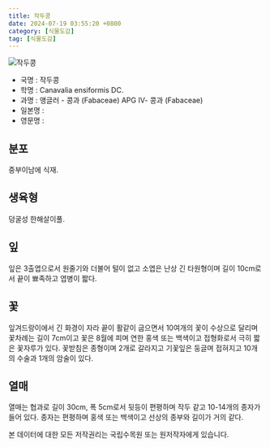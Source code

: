 ```yaml
---
title: 작두콩
date: 2024-07-19 03:55:20 +0800
category: [식물도감]
tag: [식물도감]
---
```




![작두콩](/fileUpload/plants/basic/Leguminosae/Canavalia/22773/22773_1_th2.jpg)
- 국명 : 작두콩
- 학명 : Canavalia ensiformis DC.
- 과명 : 앵글러 - 콩과 (Fabaceae) APG Ⅳ- 콩과 (Fabaceae)
- 일본명 : 
- 영문명 : 


## 분포
중부이남에 식재.
## 생육형
덩굴성 한해살이풀.
## 잎
잎은 3출엽으로서 원줄기와 더불어 털이 없고 소엽은 난상 긴 타원형이며 길이 10cm로서 끝이 뾰족하고 엽병이 짧다.
## 꽃
잎겨드랑이에서 긴 화경이 자라 끝이 활같이 굽으면서 10여개의 꽃이 수상으로 달리며 꽃차례는 길이 7cm이고 꽃은 8월에 피며 연한 홍색 또는 백색이고 접형화로서 극히 짧은 꽃자루가 있다. 꽃받침은 종형이며 2개로 갈라지고 기꽃잎은 둥글며 접혀지고 10개의 수술과 1개의 암술이 있다.
## 열매
열매는 협과로 길이 30cm, 폭 5cm로서 뒷등이 편평하며 작두 같고 10-14개의 종자가 들어 있다. 종자는 편평하며 홍색 또는 백색이고 선상의 종부와 길이가 거의 같다.






본 데이터에 대한 모든 저작권리는 국립수목원 또는 원저작자에게 있습니다.
